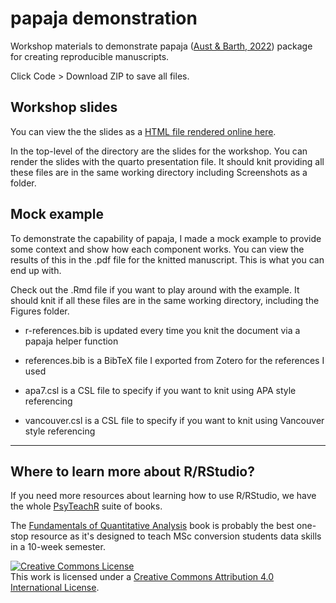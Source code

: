 # papaja demonstration

Workshop materials to demonstrate papaja ([Aust & Barth, 2022](https://github.com/crsh/papaja)) package for creating reproducible manuscripts. 

Click Code > Download ZIP to save all files. 

## Workshop slides

You can view the the slides as a [HTML file rendered online here](https://bartlettje.github.io/papaja_demo/papaja_slides.html). 

In the top-level of the directory are the slides for the workshop. You can render the slides with the quarto presentation file. It should knit providing all these files are in the same working directory including Screenshots as a folder.

## Mock example

To demonstrate the capability of papaja, I made a mock example to provide some context and show how each component works. You can view the results of this in the .pdf file for the knitted manuscript. This is what you can end up with. 

Check out the .Rmd file if you want to play around with the example. It should knit if all these files are in the same working directory, including the Figures folder. 

- r-references.bib is updated every time you knit the document via a papaja helper function

- references.bib is a BibTeX file I exported from Zotero for the references I used 

- apa7.csl is a CSL file to specify if you want to knit using APA style referencing

- vancouver.csl is a CSL file to specify if you want to knit using Vancouver style referencing
 
 ----
 
## Where to learn more about R/RStudio? 
 
If you need more resources about learning how to use R/RStudio, we have the whole [PsyTeachR](https://psyteachr.github.io/) suite of books. 
 
The [Fundamentals of Quantitative Analysis](https://psyteachr.github.io/quant-fun-v3/) book is probably the best one-stop resource as it's designed to teach MSc conversion students data skills in a 10-week semester. 
 
 <a rel="license" href="http://creativecommons.org/licenses/by/4.0/"><img alt="Creative Commons License" style="border-width:0" src="https://i.creativecommons.org/l/by/4.0/88x31.png" /></a><br />This work is licensed under a <a rel="license" href="http://creativecommons.org/licenses/by/4.0/">Creative Commons Attribution 4.0 International License</a>.

